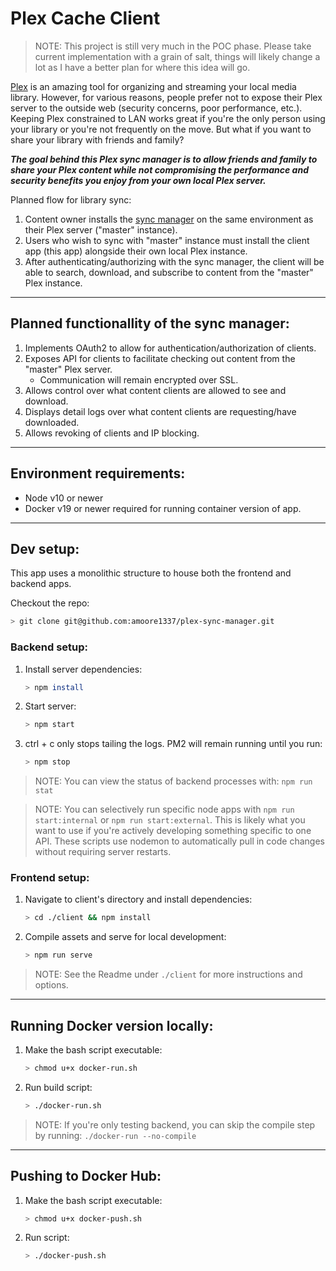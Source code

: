 Plex Cache Client
===
> NOTE: This project is still very much in the POC phase. Please take current implementation with a grain of salt, things will likely change a lot as I have a better plan for where this idea will go.

[Plex](https://www.plex.tv/) is an amazing tool for organizing and streaming your local media library. However, for various reasons, people prefer not to expose their Plex server to the outside web (security concerns, poor performance, etc.). Keeping Plex constrained to LAN works great if you're the only person using your library or you're not frequently on the move. But what if you want to share your library with friends and family?

***The goal behind this Plex sync manager is to allow friends and family to share your Plex content while not compromising the performance and security benefits you enjoy from your own local Plex server.***

Planned flow for library sync:
1. Content owner installs the [sync manager](https://github.com/amoore1337/plex-sync-manager) on the same environment as their Plex server ("master" instance).
2. Users who wish to sync with "master" instance must install the client app (this app) alongside their own local Plex instance.
3. After authenticating/authorizing with the sync manager, the client will be able to search, download, and subscribe to content from the "master" Plex instance.

---

## Planned functionallity of the sync manager:

1. Implements OAuth2 to allow for authentication/authorization of clients.
2. Exposes API for clients to facilitate checking out content from the "master" Plex server.
    * Communication will remain encrypted over SSL.
3. Allows control over what content clients are allowed to see and download.
4. Displays detail logs over what content clients are requesting/have downloaded.
5. Allows revoking of clients and IP blocking.

---

## Environment requirements:

* Node v10 or newer
* Docker v19 or newer required for running container version of app.

---

## Dev setup:

This app uses a monolithic structure to house both the frontend and backend apps.

Checkout the repo:
```sh
> git clone git@github.com:amoore1337/plex-sync-manager.git
```

### Backend setup:

1. Install server dependencies:
    ```sh
    > npm install
    ```
2. Start server:
    ```sh
    > npm start
    ```
3. ctrl + c only stops tailing the logs. PM2 will remain running until you run:
    ```sh
    > npm stop
    ```

> NOTE: You can view the status of backend processes with: `npm run stat`

> NOTE: You can selectively run specific node apps with `npm run start:internal` or `npm run start:external`. This is likely what you want to use if you're actively developing something specific to one API. These scripts use nodemon to automatically pull in code changes without requiring server restarts.

### Frontend setup:

1. Navigate to client's directory and install dependencies:
    ```sh
    > cd ./client && npm install
    ```
2. Compile assets and serve for local development:
    ```sh
    > npm run serve
    ```

> NOTE: See the Readme under `./client` for more instructions and options.

---

## Running Docker version locally:

1. Make the bash script executable:
    ```sh
    > chmod u+x docker-run.sh
    ```
2. Run build script:
    ```sh
    > ./docker-run.sh
    ```

> NOTE: If you're only testing backend, you can skip the compile step by running: `./docker-run --no-compile`

---

## Pushing to Docker Hub:

1. Make the bash script executable:
    ```sh
    > chmod u+x docker-push.sh
    ```
2. Run script:
    ```sh
    > ./docker-push.sh
    ```
